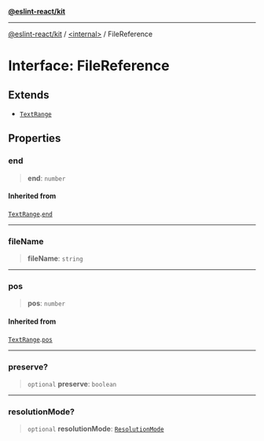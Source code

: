 [**@eslint-react/kit**](../../README.md)

***

[@eslint-react/kit](../../README.md) / [\<internal\>](../README.md) / FileReference

# Interface: FileReference

## Extends

- [`TextRange`](TextRange.md)

## Properties

### end

> **end**: `number`

#### Inherited from

[`TextRange`](TextRange.md).[`end`](TextRange.md#end)

***

### fileName

> **fileName**: `string`

***

### pos

> **pos**: `number`

#### Inherited from

[`TextRange`](TextRange.md).[`pos`](TextRange.md#pos)

***

### preserve?

> `optional` **preserve**: `boolean`

***

### resolutionMode?

> `optional` **resolutionMode**: [`ResolutionMode`](../type-aliases/ResolutionMode.md)
